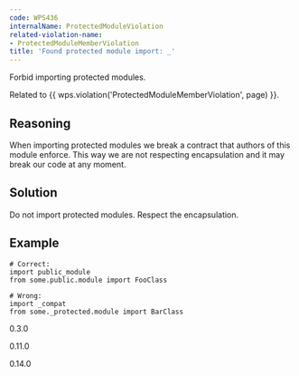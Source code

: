 ```yaml
---
code: WPS436
internalName: ProtectedModuleViolation
related-violation-name:
- ProtectedModuleMemberViolation
title: 'Found protected module import: _'
---
```


Forbid importing protected modules.

Related to {{ wps.violation('ProtectedModuleMemberViolation', page) }}.

## Reasoning
When importing protected modules we break a contract that authors of
this module enforce. This way we are not respecting encapsulation
and it may break our code at any moment.

## Solution
Do not import protected modules. Respect the encapsulation.

## Example

    # Correct:
    import public_module
    from some.public.module import FooClass
    
    # Wrong:
    import _compat
    from some._protected.module import BarClass

<div class="versionadded">

0.3.0

</div>

<div class="versionchanged">

0.11.0

</div>

<div class="versionchanged">

0.14.0

</div>